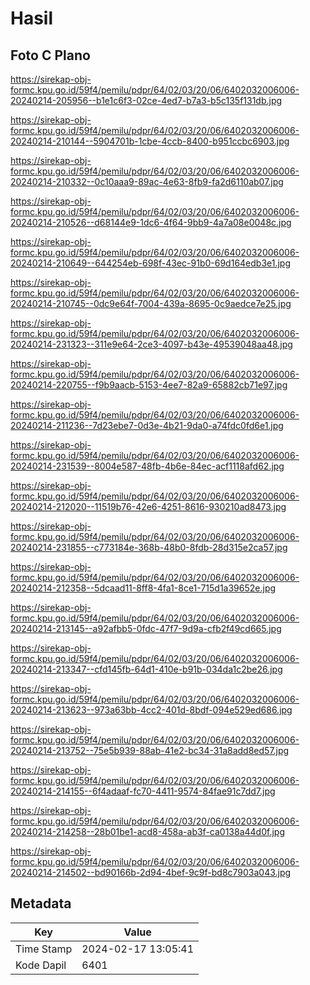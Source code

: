# Hasil

## Foto C Plano

https://sirekap-obj-formc.kpu.go.id/59f4/pemilu/pdpr/64/02/03/20/06/6402032006006-20240214-205956--b1e1c6f3-02ce-4ed7-b7a3-b5c135f131db.jpg

https://sirekap-obj-formc.kpu.go.id/59f4/pemilu/pdpr/64/02/03/20/06/6402032006006-20240214-210144--5904701b-1cbe-4ccb-8400-b951ccbc6903.jpg

https://sirekap-obj-formc.kpu.go.id/59f4/pemilu/pdpr/64/02/03/20/06/6402032006006-20240214-210332--0c10aaa9-89ac-4e63-8fb9-fa2d6110ab07.jpg

https://sirekap-obj-formc.kpu.go.id/59f4/pemilu/pdpr/64/02/03/20/06/6402032006006-20240214-210526--d68144e9-1dc6-4f64-9bb9-4a7a08e0048c.jpg

https://sirekap-obj-formc.kpu.go.id/59f4/pemilu/pdpr/64/02/03/20/06/6402032006006-20240214-210649--644254eb-698f-43ec-91b0-69d164edb3e1.jpg

https://sirekap-obj-formc.kpu.go.id/59f4/pemilu/pdpr/64/02/03/20/06/6402032006006-20240214-210745--0dc9e64f-7004-439a-8695-0c9aedce7e25.jpg

https://sirekap-obj-formc.kpu.go.id/59f4/pemilu/pdpr/64/02/03/20/06/6402032006006-20240214-231323--311e9e64-2ce3-4097-b43e-49539048aa48.jpg

https://sirekap-obj-formc.kpu.go.id/59f4/pemilu/pdpr/64/02/03/20/06/6402032006006-20240214-220755--f9b9aacb-5153-4ee7-82a9-65882cb71e97.jpg

https://sirekap-obj-formc.kpu.go.id/59f4/pemilu/pdpr/64/02/03/20/06/6402032006006-20240214-211236--7d23ebe7-0d3e-4b21-9da0-a74fdc0fd6e1.jpg

https://sirekap-obj-formc.kpu.go.id/59f4/pemilu/pdpr/64/02/03/20/06/6402032006006-20240214-231539--8004e587-48fb-4b6e-84ec-acf1118afd62.jpg

https://sirekap-obj-formc.kpu.go.id/59f4/pemilu/pdpr/64/02/03/20/06/6402032006006-20240214-212020--11519b76-42e6-4251-8616-930210ad8473.jpg

https://sirekap-obj-formc.kpu.go.id/59f4/pemilu/pdpr/64/02/03/20/06/6402032006006-20240214-231855--c773184e-368b-48b0-8fdb-28d315e2ca57.jpg

https://sirekap-obj-formc.kpu.go.id/59f4/pemilu/pdpr/64/02/03/20/06/6402032006006-20240214-212358--5dcaad11-8ff8-4fa1-8ce1-715d1a39652e.jpg

https://sirekap-obj-formc.kpu.go.id/59f4/pemilu/pdpr/64/02/03/20/06/6402032006006-20240214-213145--a92afbb5-0fdc-47f7-9d9a-cfb2f49cd665.jpg

https://sirekap-obj-formc.kpu.go.id/59f4/pemilu/pdpr/64/02/03/20/06/6402032006006-20240214-213347--cfd145fb-64d1-410e-b91b-034da1c2be26.jpg

https://sirekap-obj-formc.kpu.go.id/59f4/pemilu/pdpr/64/02/03/20/06/6402032006006-20240214-213623--973a63bb-4cc2-401d-8bdf-094e529ed686.jpg

https://sirekap-obj-formc.kpu.go.id/59f4/pemilu/pdpr/64/02/03/20/06/6402032006006-20240214-213752--75e5b939-88ab-41e2-bc34-31a8add8ed57.jpg

https://sirekap-obj-formc.kpu.go.id/59f4/pemilu/pdpr/64/02/03/20/06/6402032006006-20240214-214155--6f4adaaf-fc70-4411-9574-84fae91c7dd7.jpg

https://sirekap-obj-formc.kpu.go.id/59f4/pemilu/pdpr/64/02/03/20/06/6402032006006-20240214-214258--28b01be1-acd8-458a-ab3f-ca0138a44d0f.jpg

https://sirekap-obj-formc.kpu.go.id/59f4/pemilu/pdpr/64/02/03/20/06/6402032006006-20240214-214502--bd90166b-2d94-4bef-9c9f-bd8c7903a043.jpg


## Metadata

| Key        | Value               |
| ---------- | ------------------- |
| Time Stamp | 2024-02-17 13:05:41 |
| Kode Dapil | 6401                |



